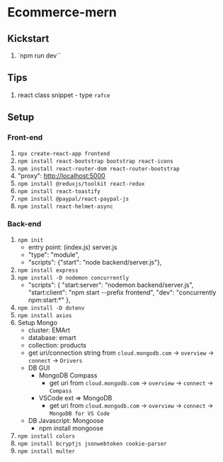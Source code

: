 # Ecommerce-mern

## Kickstart

1. `npm run dev``

## Tips

1. react class snippet - type `rafce`

## Setup

### Front-end

1. `npx create-react-app frontend`
1. `npm install react-bootstrap bootstrap react-icons`
1. `npm install react-router-dom react-router-bootstrap`
1. "proxy": [http://localhost:5000](http://localhost:5000)
1. `npm install @reduxjs/toolkit react-redux`
1. `npm install react-toastify`
1. `npm install @paypal/react-paypal-js`
1. `npm install react-helmet-async`

### Back-end

1. `npm init`
   - entry point: (index.js) server.js
   - "type": "module",
   - "scripts": {"start": "node backend/server.js"},
1. `npm install express`
1. `npm install -D nodemon concurrently`
   - "scripts": {
     "start:server": "nodemon backend/server.js",
     "start:client": "npm start --prefix frontend",
     "dev": "concurrently npm:start:\*"
     },
1. `npm install -D dotenv`
1. `npm install axios`
1. Setup Mongo
   - cluster: EMArt
   - database: emart
   - collection: products
   - get uri/connection string from `cloud.mongodb.com` -> `overview` -> `connect` -> `Drivers`
   - DB GUI
     - MongoDB Compass
       - get uri from `cloud.mongodb.com` -> `overview` -> `connect` -> `Compass`
     - VSCode ext => MongoDB
       - get uri from `cloud.mongodb.com` -> `overview` -> `connect` -> `MongoDB for VS Code`
   - DB Javascript: Mongoose
     - npm install mongoose
1. `npm install colors`
1. `npm install bcryptjs jsonwebtoken cookie-parser`
1. `npm install multer`
